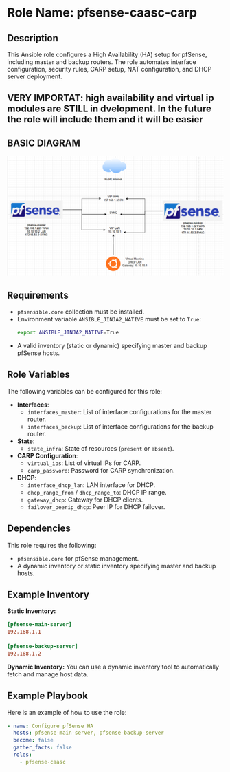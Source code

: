 # Role Name: pfsense-caasc-carp

## Description

This Ansible role configures a High Availability (HA) setup for pfSense, including master and backup routers. The role automates interface configuration, security rules, CARP setup, NAT configuration, and DHCP server deployment.

## VERY IMPORTAT: high availability and virtual ip modules are STILL in dvelopment. In the future the role will include them and it will be easier

## BASIC DIAGRAM
![alt text](image.png)

## Requirements

- `pfsensible.core` collection must be installed.
- Environment variable `ANSIBLE_JINJA2_NATIVE` must be set to `True`:
  ```bash
  export ANSIBLE_JINJA2_NATIVE=True
  ```
- A valid inventory (static or dynamic) specifying master and backup pfSense hosts.

## Role Variables

The following variables can be configured for this role:

- **Interfaces**:
  - `interfaces_master`: List of interface configurations for the master router.
  - `interfaces_backup`: List of interface configurations for the backup router.
- **State**:
  - `state_infra`: State of resources (`present` or `absent`).
- **CARP Configuration**:
  - `virtual_ips`: List of virtual IPs for CARP.
  - `carp_password`: Password for CARP synchronization.
- **DHCP**:
  - `interface_dhcp_lan`: LAN interface for DHCP.
  - `dhcp_range_from` / `dhcp_range_to`: DHCP IP range.
  - `gateway_dhcp`: Gateway for DHCP clients.
  - `failover_peerip_dhcp`: Peer IP for DHCP failover.

## Dependencies

This role requires the following:
- `pfsensible.core` for pfSense management.
- A dynamic inventory or static inventory specifying master and backup hosts.

## Example Inventory

**Static Inventory:**
```ini
[pfsense-main-server]
192.168.1.1

[pfsense-backup-server]
192.168.1.2
```

**Dynamic Inventory:**
You can use a dynamic inventory tool to automatically fetch and manage host data.

## Example Playbook

Here is an example of how to use the role:

```yaml
- name: Configure pfSense HA
  hosts: pfsense-main-server, pfsense-backup-server
  become: false
  gather_facts: false
  roles:
    - pfsense-caasc
```